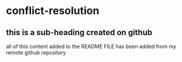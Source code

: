 # conflict-resolution

## this is a sub-heading created on github
all of this content added to the README FILE has been added from my remote github repository
